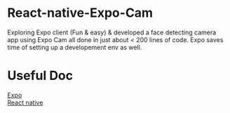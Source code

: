 # React-native-Expo-Cam
Exploring Expo client (Fun &amp; easy) &amp; developed a face detecting camera app using Expo Cam all done in just about < 200 lines of code. Expo saves time of setting up a developement env as well.  

# Useful Doc
[Expo](https://docs.expo.io/versions/latest/sdk/camera/)  
[React native](https://facebook.github.io/react-native/)
